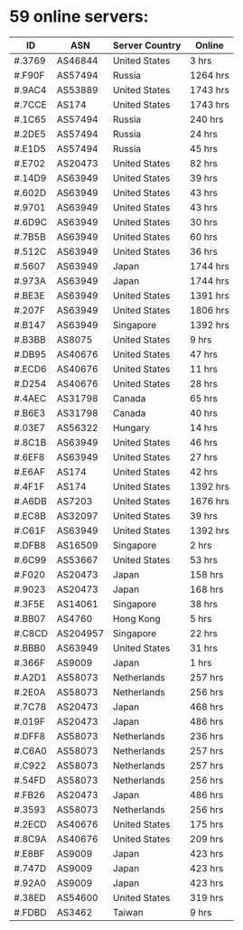 # 59 online servers:

| ID | ASN | Server Country | Online |
| ------ | ------ | ------ | ------ |
| #.3769 | AS46844 | United States | 3 hrs |
| #.F90F | AS57494 | Russia | 1264 hrs |
| #.9AC4 | AS53889 | United States | 1743 hrs |
| #.7CCE | AS174 | United States | 1743 hrs |
| #.1C65 | AS57494 | Russia | 240 hrs |
| #.2DE5 | AS57494 | Russia | 24 hrs |
| #.E1D5 | AS57494 | Russia | 45 hrs |
| #.E702 | AS20473 | United States | 82 hrs |
| #.14D9 | AS63949 | United States | 39 hrs |
| #.602D | AS63949 | United States | 43 hrs |
| #.9701 | AS63949 | United States | 43 hrs |
| #.6D9C | AS63949 | United States | 30 hrs |
| #.7B5B | AS63949 | United States | 60 hrs |
| #.512C | AS63949 | United States | 36 hrs |
| #.5607 | AS63949 | Japan | 1744 hrs |
| #.973A | AS63949 | Japan | 1744 hrs |
| #.BE3E | AS63949 | United States | 1391 hrs |
| #.207F | AS63949 | United States | 1806 hrs |
| #.B147 | AS63949 | Singapore | 1392 hrs |
| #.B3BB | AS8075 | United States | 9 hrs |
| #.DB95 | AS40676 | United States | 47 hrs |
| #.ECD6 | AS40676 | United States | 11 hrs |
| #.D254 | AS40676 | United States | 28 hrs |
| #.4AEC | AS31798 | Canada | 65 hrs |
| #.B6E3 | AS31798 | Canada | 40 hrs |
| #.03E7 | AS56322 | Hungary | 14 hrs |
| #.8C1B | AS63949 | United States | 46 hrs |
| #.6EF8 | AS63949 | United States | 27 hrs |
| #.E6AF | AS174 | United States | 42 hrs |
| #.4F1F | AS174 | United States | 1392 hrs |
| #.A6DB | AS7203 | United States | 1676 hrs |
| #.EC8B | AS32097 | United States | 39 hrs |
| #.C61F | AS63949 | United States | 1392 hrs |
| #.DFB8 | AS16509 | Singapore | 2 hrs |
| #.6C99 | AS53667 | United States | 53 hrs |
| #.F020 | AS20473 | Japan | 158 hrs |
| #.9023 | AS20473 | Japan | 168 hrs |
| #.3F5E | AS14061 | Singapore | 38 hrs |
| #.BB07 | AS4760 | Hong Kong | 5 hrs |
| #.C8CD | AS204957 | Singapore | 22 hrs |
| #.BBB0 | AS63949 | United States | 31 hrs |
| #.366F | AS9009 | Japan | 1 hrs |
| #.A2D1 | AS58073 | Netherlands | 257 hrs |
| #.2E0A | AS58073 | Netherlands | 256 hrs |
| #.7C78 | AS20473 | Japan | 468 hrs |
| #.019F | AS20473 | Japan | 486 hrs |
| #.DFF8 | AS58073 | Netherlands | 236 hrs |
| #.C6A0 | AS58073 | Netherlands | 257 hrs |
| #.C922 | AS58073 | Netherlands | 257 hrs |
| #.54FD | AS58073 | Netherlands | 256 hrs |
| #.FB26 | AS20473 | Japan | 486 hrs |
| #.3593 | AS58073 | Netherlands | 256 hrs |
| #.2ECD | AS40676 | United States | 175 hrs |
| #.8C9A | AS40676 | United States | 209 hrs |
| #.E8BF | AS9009 | Japan | 423 hrs |
| #.747D | AS9009 | Japan | 423 hrs |
| #.92A0 | AS9009 | Japan | 423 hrs |
| #.38ED | AS54600 | United States | 319 hrs |
| #.FDBD | AS3462 | Taiwan | 9 hrs |

